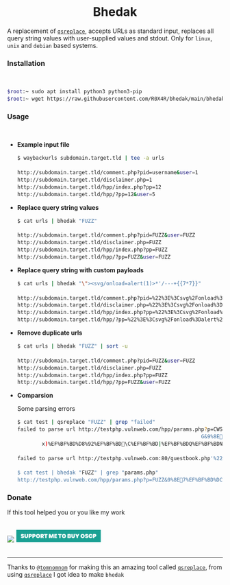 <h1 align="center"><b>Bhedak</b></h2>

A replacement of [`qsreplace`](https://github.com/tomnomnom/qsreplace), accepts URLs as standard input, replaces all query string values with user-supplied values and stdout. Only for `linux`, `unix` and `debian` based systems.<br/>

<h3><b>Installation</b></h3><br/>

```bash
$root:~ sudo apt install python3 python3-pip
$root:~ wget https://raw.githubusercontent.com/R0X4R/bhedak/main/bhedak && chmod +x bhedak && mv bhedak /usr/bin/
```

<h3><b>Usage</b></h3><br/>

- **Example input file**
    
    ```bash
    $ waybackurls subdomain.target.tld | tee -a urls

    http://subdomain.target.tld/comment.php?pid=username&user=1
    http://subdomain.target.tld/disclaimer.php=1
    http://subdomain.target.tld/hpp/index.php?pp=12
    http://subdomain.target.tld/hpp/?pp=12&user=5
    ```

- **Replace query string values**

    ```bash
    $ cat urls | bhedak "FUZZ"

    http://subdomain.target.tld/comment.php?pid=FUZZ&user=FUZZ
    http://subdomain.target.tld/disclaimer.php=FUZZ
    http://subdomain.target.tld/hpp/index.php?pp=FUZZ
    http://subdomain.target.tld/hpp/?pp=FUZZ&user=FUZZ
    ```

- **Replace query string with custom payloads**

    ```bash
    $ cat urls | bhedak "\"><svg/onload=alert(1)>*'/---+{{7*7}}"

    http://subdomain.target.tld/comment.php?pid=%22%3E%3Csvg%2Fonload%3Dalert%281%29%3E%2A%27%2F---%2B%7B%7B7%2A7%7D%7D&user=%22%3E%3Csvg%2Fonload%3Dalert%281%29%3E%2A%27%2F---%2B%7B%7B7%2A7%7D%7D
    http://subdomain.target.tld/disclaimer.php=%22%3E%3Csvg%2Fonload%3Dalert%281%29%3E%2A%27%2F---%2B%7B%7B7%2A7%7D%7D
    http://subdomain.target.tld/hpp/index.php?pp=%22%3E%3Csvg%2Fonload%3Dalert%281%29%3E%2A%27%2F---%2B%7B%7B7%2A7%7D%7D
    http://subdomain.target.tld/hpp/?pp=%22%3E%3Csvg%2Fonload%3Dalert%281%29%3E%2A%27%2F---%2B%7B%7B7%2A7%7D%7D&user=%22%3E%3Csvg%2Fonload%3Dalert%281%29%3E%2A%27%2F---%2B%7B%7B7%2A7%7D%7D
    ```
- **Remove duplicate urls**

    ```bash
    $ cat urls | bhedak "FUZZ" | sort -u

    http://subdomain.target.tld/comment.php?pid=FUZZ&user=FUZZ
    http://subdomain.target.tld/disclaimer.php=FUZZ
    http://subdomain.target.tld/hpp/index.php?pp=FUZZ
    http://subdomain.target.tld/hpp/?pp=FUZZ&user=FUZZ
    ```
- **Comparsion**

    Some parsing errors
    
    ```bash
    $ cat test | qsreplace "FUZZ" | grep "failed"
    failed to parse url http://testphp.vulnweb.com/hpp/params.php?p=CWS000x%EF%BF%BD=%EF%BF%BD1N%EF%BF%BD@E%DF%AE%EF%BF%B)%EF%BF%BD@%EF%BF%BD            %EF%BF%BDHiP"D%EF%BF%BDF%EF%BF%BD
                                                                G&9%8E7%EF%BF%BD%DC%82%EF%BF%BDX;!S%EF%BF%BD%EF%BF%BD%CC%9B%EF%BF%BD%EF%BF%BD%EF%BF%BD7Jq%EF%BF%BD%EF%BF%BD%EF%BF%BD.%EF%BF%BD>%EF%BF%BDp%EF%BF%BDc%EF%BF%BDl%EF%BF%BDzG%EF%    BF%BD%DC%BEM%EF%BF%BDdkj%EF%BF%BD,%EF%BF%BD(%EF%BF%BD%EF%BF%BDT%EF%BF%BDJj)%EF%BF%BD"%EF%BF%BDT7$%EF%BF%BDH%EF%BF%BDD6)%EF%BF%BD
            x)%EF%BF%BD%D8%92%EF%BF%BD\C%EF%BF%BD|%EF%BF%BDQ%EF%BF%BDNc%EF%BF%BDb%EF%BF%BD%EF%BF%BD%EF%BF%BD b_&%EF%BF%BD5 h%EF%BF%BD%EF%BF%BDg%EF%BF%BD     ]s%EF%BF%BD0Q%EF%BF%BDL<%EF%BF%BD6%EF%BF%BDL%EF%BF%BD_%EF%BF%BDw~%EF%BF%BD[%EF%BF%BD/[%EF%BF%BDm{%EF%BF%BD%EF%BF%BD%EF%BF%BD%EF%BF%BD:n-   %EF%BF%BD%EF%BF%BD%EF%BF%BD.%EF%BF%BDd1d%EF%BF%BD%EF%BF%BD?6%EF%BF%BD0    &pp=12 [parse "http://testphp.vulnweb.com/hpp/params.php? p=CWS\a\x0e000x%EF%BF%BD=%EF%BF%BD1N%EF%BF%BD@\x10E%DF%AE%EF%BF%BDI\b)%EF%BF%BD@\x1d%EF%BF%BD\x05    \x11%EF%BF%BDHiP\"\x05D%EF%BF%BDF%EF%BF%BD\vG&\x1b%D9%8E\x117%EF%BF%BD%DC%82%EF%BF%BD\x1br\x04X;!S%EF%BF%BD%EF%BF%BD%CC%9B%EF%BF%BD%EF%BF%BD%EF%BF%BD7Jq%EF%BF%BD\u007f%EF%BF%BD%EF%BF%BD.%EF%BF%BD\x01>%EF%BF%BD\x18p%EF%BF%BDc%EF%BF%BDl%EF%BF%BDzG%EF%BF%BD%DC%BEM%EF%BF%BDdkj\x1e%EF%BF%BD,%EF%BF%BD(%EF%BF%BD%EF%BF%BDT%EF%BF%BDJj)%EF%BF%BD\"%EF%BF%BDT7$%EF%BF%BDH%EF%BF%BDD6)%EF%BF%BD\vx)%EF%BF%BD%D8%92%EF%BF%BD\x1f\\\aC%EF%BF%BD|%EF%BF%BDQ%EF%BF%BDNc%EF%BF%BDb%EF%BF%BD%EF%BF%BD%EF%BF%BD b_&\x1c%EF%BF%BD5 h%EF%BF%BD%EF%BF%BDg\x0f\x14%EF%BF%BD    ]s%EF%BF%BD0Q%EF%BF%BDL<%EF%BF%BD6%EF%BF%BDL%EF%BF%BD_%EF%BF%BDw~%EF%BF%BD[\x17%EF%BF%BD/[%EF%BF%BDm{%EF%BF%BD%EF%BF%BD%EF%BF%BD%EF%BF%BD:n-    %EF%BF%BD%EF%BF%BD%EF%BF%BD.%EF%BF%BDd1d%EF%BF%BD%EF%BF%BD?6%EF%BF%BD0    &pp=12": net/url: invalid control character in URL]
            
    failed to parse url http://testphp.vulnweb.com:80/guestbook.php'%22()&%1%3CScRiPt%20%3Eprompt(940521)%3C/ScRiPt%3E [parse   "http://testphp.vulnweb.com:80/guestbook.php'%22()&%1%3CScRiPt%20%3Eprompt(940521)%3C/ScRiPt%3E": invalid URL escape "%1%"]
    
    $ cat test | bhedak "FUZZ" | grep "params.php"
    http://testphp.vulnweb.com/hpp/params.php?p=FUZZ&9%8E7%EF%BF%BD%DC%82%EF%BF%BDX;!S%EF%BF%BD%EF%BF%BD%CC%9B%EF%BF%BD%EF%BF%BD%EF%BF%BD7Jq%EF%BF%BD%EF%BF%BD%EF%BF%BD.%EF%BF%BD>%EF%BF%BDp%EF%BF%BDc%EF%BF%BDl%EF%BF%BDzG%EF%BF%BD%DC%BEM%EF%BF%BDdkj%EF%BF%BD,%EF%BF%BD(%EF%BF%BD%EF%BF%BDT%EF%BF%BDJj)%EF%BF%BD"%EF%BF%BDT7$%EF%BF%BDH%EF%BF%BDD6)%EF%BF%BD                                                                                           x)%EF%BF%BD%D8%92%EF%BF%BDC%EF%BF%BD|%EF%BF%BDQ%EF%BF%BDNc%EF%BF%BDb%EF%BF%BD%EF%BF%BD%EF%BF%BD b_&%EF%BF%BD5 h%EF%BF%BD%EF%BF%BDg%EF%BF%BD ]s%EF%BF%BD0Q%EF%BF%BDL<%EF%BF%BD6%EF%BF%BDL%EF%BF%BD_%EF%BF%BDw~%EF%BF%BD[%EF%BF%BD/[%EF%BF%BDm{%EF%BF%BD%EF%BF%BD%EF%BF%BD%EF%BF%BD:n-%EF%BF%BD%EF%BF%BD%EF%BF%BD.%EF%BF%BDd1d%EF%BF%BD%EF%BF%BD?6%EF%BF%BD0    &pp=FUZZ
    ```

<h3><b>Donate</b></h3>
If this tool helped you or you like my work<br/>

</br><a href="https://ko-fi.com/i/IK3K34SJSA"><img src="https://ko-fi.com/img/githubbutton_sm.svg"></a>    <a href="https://rzp.io/l/pQny7s0n"><img src=".github/support.svg" width="200"></a><br/><br/>

---

Thanks to [`@tomnomnom`](https://github.com/tomnomnom) for making this an amazing tool called [`qsreplace`](https://github.com/tomnomnom/qsreplace), from using [`qsreplace`](https://github.com/tomnomnom/qsreplace) I got idea to make `bhedak`

